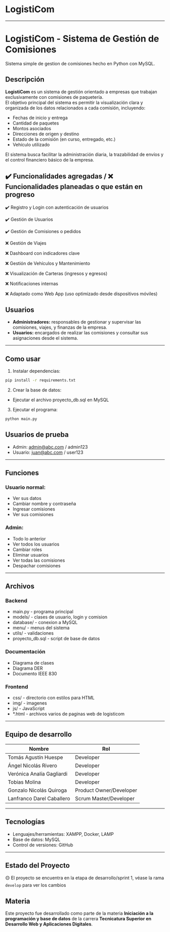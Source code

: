 # LogistiCom

---

# LogistiCom - Sistema de Gestión de Comisiones

Sistema simple de gestion de comisiones hecho en Python con MySQL.

## Descripción

**LogistiCom** es un sistema de gestión orientado a empresas que trabajan exclusivamente con comisiones de paquetería.  
El objetivo principal del sistema es permitir la visualización clara y organizada de los datos relacionados a cada comisión, incluyendo:

- Fechas de inicio y entrega
- Cantidad de paquetes
- Montos asociados
- Direcciones de origen y destino
- Estado de la comisión (en curso, entregado, etc.)
- Vehículo utilizado

El sistema busca facilitar la administración diaria, la trazabilidad de envíos y el control financiero básico de la empresa.

## ✔️ Funcionalidades agregadas / ❌ Funcionalidades planeadas o que están en progreso

✔️​​ Registro y Login con autenticación de usuarios

✔️ Gestión de Usuarios

✔️ Gestión de Comisiones o pedidos

❌ Gestión de Viajes

❌ Dashboard con indicadores clave

❌ Gestión de Vehículos y Mantenimiento

❌ Visualización de Carteras (ingresos y egresos)

❌ Notificaciones internas

❌ Adaptado como Web App (uso optimizado desde dispositivos móviles)

## Usuarios

- **Administradores:** responsables de gestionar y supervisar las comisiones, viajes, y finanzas de la empresa.
- **Usuarios:** encargados de realizar las comisiones y consultar sus asignaciones desde el sistema.

---

## Como usar

1. Instalar dependencias:
```bash
pip install -r requirements.txt
```

2. Crear la base de datos:
- Ejecutar el archivo proyecto_db.sql en MySQL

3. Ejecutar el programa:
```bash
python main.py
```

## Usuarios de prueba

- Admin: admin@abc.com / admin123
- Usuario: juan@abc.com / user123

---

## Funciones

### Usuario normal:
- Ver sus datos
- Cambiar nombre y contraseña
- Ingresar comisiones
- Ver sus comisiones

### Admin:
- Todo lo anterior
- Ver todos los usuarios
- Cambiar roles
- Eliminar usuarios
- Ver todas las comisiones
- Despachar comisiones

---

## Archivos

### Backend

- main.py - programa principal
- models/ - clases de usuario, login y comision
- database/ - conexion a MySQL
- menu/ - menus del sistema
- utils/ - validaciones
- proyecto_db.sql - script de base de datos

### Documentación

- Diagrama de clases
- Diagrama DER
- Documento IEEE 830

### Frontend

- css/ - directorio con estilos para HTML
- img/ - imagenes
- js/ - JavaScript
- *.html - archivos varios de paginas web de logisticom

---

## Equipo de desarrollo
| Nombre | Rol |
|--------|-----|
| Tomás Agustín Huespe | Developer |
| Ángel Nicolás Rivero | Developer |
| Verónica Analía Gagliardi | Developer |
| Tobias Molina | Developer |
| Gonzalo Nicolás Quiroga | Product Owner/Developer |
| Lanfranco Darel Caballero | Scrum Master/Developer |

---

## Tecnologías
- Lenguajes/herramientas: XAMPP, Docker, LAMP
- Base de datos: MySQL 
- Control de versiones: GitHub  

---

## Estado del Proyecto

🟡 El proyecto se encuentra en la etapa de desarrollo/sprint 1, véase la rama `develop` para ver los cambios 

## Materia

Este proyecto fue desarrollado como parte de la materia **Iniciación a la programación y base de datos** de la carrera **Tecnicatura Superior en Desarrollo Web y Aplicaciones Digitales**.
